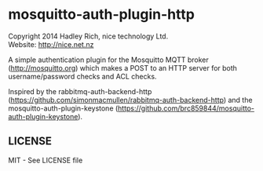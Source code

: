 mosquitto-auth-plugin-http
==========================
Copyright 2014 Hadley Rich, nice technology Ltd.  
Website: <http://nice.net.nz>

A simple authentication plugin for the Mosquitto MQTT broker (http://mosquitto.org) which makes a
POST to an HTTP server for both username/password checks and ACL checks.

Inspired by the rabbitmq-auth-backend-http (https://github.com/simonmacmullen/rabbitmq-auth-backend-http)
and the mosquitto-auth-plugin-keystone (https://github.com/brc859844/mosquitto-auth-plugin-keystone).

LICENSE
-------
MIT - See LICENSE file

